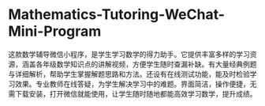 # Mathematics-Tutoring-WeChat-Mini-Program
这款数学辅导微信小程序，是学生学习数学的得力助手。它提供丰富多样的学习资源，涵盖各年级数学知识点的讲解视频，方便学生随时查漏补缺。有大量经典例题与详细解析，帮助学生掌握解题思路和方法。还设有在线测试功能，能及时检验学习效果。专业教师在线答疑，为学生解决学习中的难题。界面简洁，操作便捷，无需下载安装，打开微信就能使用，让学生随时随地都能高效学习数学，提升成绩。 
